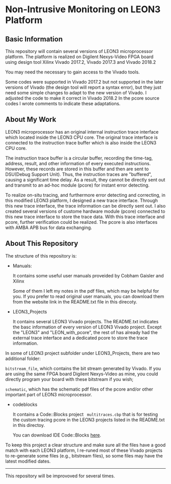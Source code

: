 # Non-Intrusive Monitoring on LEON3 Platform


## Basic Information

This repository will contain several versions of LEON3 microprocessor platform.
The platform is realized on Digilent Nexys-Video FPGA board using design tool Xilinx Vivado 2017.2, Vivado 2017.3 and Vivado 2018.2

You may need the necessary to gain access to the Vivado tools.

Some codes were supported in Vivado 2017.2 but not supported in the later versions of Vivado (the design tool will report a syntax error), but they just need some simple changes to adapt to the new version of  Vivado. I adjusted the code to make it correct in Vivado 2018.2 In the pcore source codes I wrote comments to indicate these adaptations.

## About My Work

LEON3 microprocessor has an original internal instruction trace interface which located inside the LEON3 CPU core. The original trace interface is connected to the instruction trace buffer which is also inside the LEON3 CPU core.

The instruction trace buffer is a circular buffer, recording the time-tag, address, result, and other information of every executed instructions. However, these records are stored in this buffer and then are sent to DSU(Debug Support Unit). Thus, the instruction traces are "buffered", causing a significant time delay. As a result, they cannot be directly sent out and transmit to an ad-hoc module (pcore) for instant error detecting. 

To realize on-situ tracing, and furthermore error detecting and correcting, in this modified LEON3 platform, I designed a new trace interface. Through this new trace interface, the trace information can be directly sent out. I also created several versions of custome hardware module (pcore) connected to this new trace interface to store the trace data. With this trace interface and pcore, further verification could be realized. The pcore is also interfaces with AMBA APB bus for data exchanging.

## About This Repository
The structure of this repository is:
 
* Manuals: 
	
    It contains some useful user manuals proveided by Cobham Gaisler and Xilinx
    
    Some of them I left my notes in the pdf files, which may be helpful for you. If you prefer to read original user manuals, you can download them from the website link in the README.txt file in this direcoty.
    
* LEON3_Projects

	It contains several LEON3 Vivado projects. The README.txt indicates the basc information of every version of LEON3 Vivado project. Except the "LEON3" and "LEON_with_pcore", the rest of has already had the external trace interface and a dedicated pcore to store the trace information.
    
 In some of LEON3 project subfolder under LEON3_Projects, there are two additional folder:
 
 `bitstream_file`, which contains the bit stream generated by Vivado. If you are using the same FPGA board Digilent Nexys-Video as mine, you could directly program your board with these bitstream if you wish; 
 
 `schematic`, which has the schematic pdf files of the pcore and/or other important part of LEON3 microprocessor.

    
* codeblocks

	It contains a Code::Blocks project 
   ` multitraces.cbp` that is for testing the custom tracing pcore in the LEON3 projects listed in the README.txt in this directoy.
   
   You can download IDE Code::Blocks [here](https://sourceforge.net/projects/codeblocks/files/Binaries/17.12/Windows/codeblocks-17.12-setup.exe/download).  

To keep this project a clear structure and make sure all the files have a good match with each LEON3 platform, I re-runed most of these Vivado projects to re-generate some files (e.g., bitstream files), so some files may have the latest modified dates.
 
- - -

This repository will be improvoved for several times.